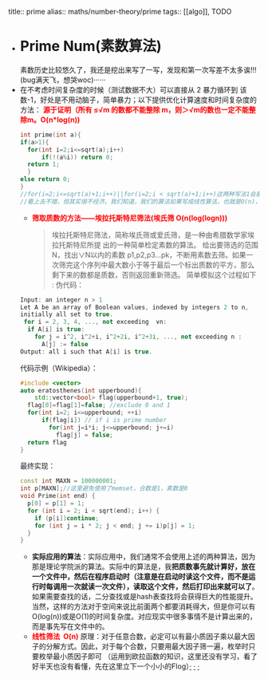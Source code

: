 title:: prime
alias:: maths/number-theory/prime
tags:: [[algo]], TODO
- # Prime Num(素数算法)
  素数历史比较悠久了，我还是挖出来写了一写，发现和第一次写差不太多诶!!!(bug满天飞，想哭woc)······
- 在不考虑时间复杂度的时候（测试数据不大）可以直接从 2 暴力循环到 该数-1，好处是不用动脑子，简单暴力；以下提供优化计算速度和时间复杂度的方法：
  <font color ="red">**源于证明（所有 ≤√m 的数都不能整除 m，则＞√m的数也一定不能整除m。O(n*log(n))**</font>
  ```cpp
  int prime(int a){
  if(a>1){
    for(int i=2;i<=sqrt(a);i++)
        if(!(a%i)) return 0;
    return 1;
    }
  else return 0;
  }
  //for(i=2;i<=sqrt(a)+1;i++)||for(i=2;i < sqrt(a)+1;i++)这两种写法1会是个问题？
  //看上去不错，但其实很不经济。我们知道，我们的算法如果写成线性算法，也就是O(n)，已经算是不错了，但是最好的是O(Log(n))的算法，这是一个对数级的算法，著名的二分取中（Binary Search）正是O(Log(n))的算法。通常来说，O(Log(n))的算法都是以排除法做为手段的。所以，找质数的算法完全可以采用排除法的方式。
  ```
  * <font color ="red">**筛取质数的方法——埃拉托斯特尼筛法(埃氏筛 O(n(log(logn)))**</font>
    > 埃拉托斯特尼筛法，简称埃氏筛或爱氏筛，是一种由希腊数学家埃拉托斯特尼所提 出的一种简单检定素数的算法。
    > 给出要筛选的范围N，找出∨N以内的素数 p1,p2,p3...pk，不断用素数去筛。如果一次筛完这个序列中最大数小于等于最后一个标出质数的平方，那么剩下来的数都是质数，否则返回重新筛选。
     简单模拟这个过程如下 :
  伪代码：
  ```cpp
  Input: an integer n > 1
  Let A be an array of Boolean values, indexed by integers 2 to n,
  initially all set to true.
   for i = 2, 3, 4, ..., not exceeding  ∨n:
    if A[i] is true:
      for j = i^2, i^2+i, i^2+2i, i^2+3i, ..., not exceeding n :
        A[j] := false
  Output: all i such that A[i] is true.
  ```
  代码示例（Wikipedia）：
  ```cpp
  #include <vector>
  auto eratosthenes(int upperbound){
      std::vector<bool> flag(upperbound+1, true);
    flag[0]=flag[1]=false; //exclude 0 and 1
    for(int i=2; i<=upperbound; ++i)
        if(flag[i]) // if i is prime number
          for(int j=i*i; j<=upperbound; j+=i)
            flag[j] = false;
    return flag
  }
  ```
  最终实现：
  ```cpp
  const int MAXN = 100000001;
  int p[MAXN];//这里避免使用了memset，合数是1，素数是0
  void Prime(int end) {
    p[0] = p[1] = 1;
    for (int i = 2; i < sqrt(end); i++) {
      if (p[i])continue;
      for (int j = i * 2; j < end; j += i)p[j] = 1;
    }
  }
  ```
  * **实际应用的算法**：实际应用中，我们通常不会使用上述的两种算法，因为那是理论学院派的算法。实际中的算法是，我**把质数事先就计算好，放在一个文件中，然后在程序启动时（注意是在启动时读这个文件，而不是运行时每调用一次就读一次文件），读取这个文件，然后打印出来就可以了**。如果需要查找的话，二分查找或是hash表查找将会获得巨大的性能提升。当然，这样的方法对于空间来说比前面两个都要消耗得大，但是你可以有O(log(n))或是O(1)的时间复杂度。对应现实中很多事情不是计算出来的，而是事先写在文件中的。
  * <font color ="red">**线性筛法  O(n)**</font>
    原理：对于任意合数，必定可以有最小质因子乘以最大因子的分解方式。因此，对于每个合数，只要用最大因子筛一遍，枚举时只要枚举最小质因子即可
    （运用到欧拉函数的知识，这里还没有学习，看了好半天也没有看懂，先在这里立下一个小小的Flog）[·](https://www.wikii.cc/zh-cn/%E6%AC%A7%E6%8B%89%E5%87%BD%E6%95%B0)   [·](https://coolshell.cn/articles/3738.html)   [·](https://www.cnblogs.com/grubbyskyer/p/3852421.html)